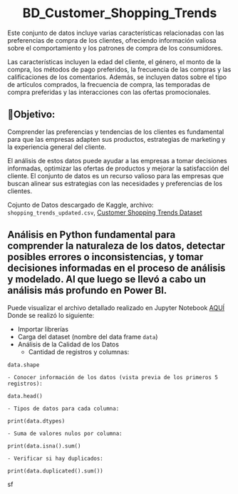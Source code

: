 <center>
<h1> BD_Customer_Shopping_Trends </h1>
</center>

Este conjunto de datos incluye varias características relacionadas con las preferencias de compra de los clientes, ofreciendo información valiosa sobre el comportamiento y los patrones de compra de los consumidores. 

Las características incluyen la edad del cliente, el género, el monto de la compra, los métodos de pago preferidos, la frecuencia de las compras y las calificaciones de los comentarios. Además, se incluyen datos sobre el tipo de artículos comprados, la frecuencia de compra, las temporadas de compra preferidas y las interacciones con las ofertas promocionales. 

## 🎯Objetivo: 

Comprender las preferencias y tendencias de los clientes es fundamental para que las empresas adapten sus productos, estrategias de marketing y la experiencia general del cliente. 

El análisis de estos datos puede ayudar a las empresas a tomar decisiones informadas, optimizar las ofertas de productos y mejorar la satisfacción del cliente. El conjunto de datos es un recurso valioso para las empresas que buscan alinear sus estrategias con las necesidades y preferencias de los clientes.

Cojunto de Datos descargado de Kaggle, archivo: `shopping_trends_updated.csv`, [Customer Shopping Trends Dataset](https://www.kaggle.com/datasets/iamsouravbanerjee/customer-shopping-trends-dataset)

## Análisis en Python fundamental para comprender la naturaleza de los datos, detectar posibles errores o inconsistencias, y tomar decisiones informadas en el proceso de análisis y modelado. Al que luego se llevó a cabo un análisis más profundo en Power BI.

Puede visualizar el archivo detallado realizado en Jupyter Notebook [AQUÍ]()
Donde se realizó lo siguiente: 
+ Importar librerías
+ Carga del dataset (nombre del data frame `data`)
+ Análisis de la Calidad de los Datos
    - Cantidad de registros y columnas:
```
data.shape
```
    - Conocer información de los datos (vista previa de los primeros 5 registros):
```
data.head()
```
    - Tipos de datos para cada columna:
```
print(data.dtypes)
```
    - Suma de valores nulos por columna:
```
print(data.isna().sum()
```
    - Verificar si hay duplicados:
```
print(data.duplicated().sum())
```
sf


